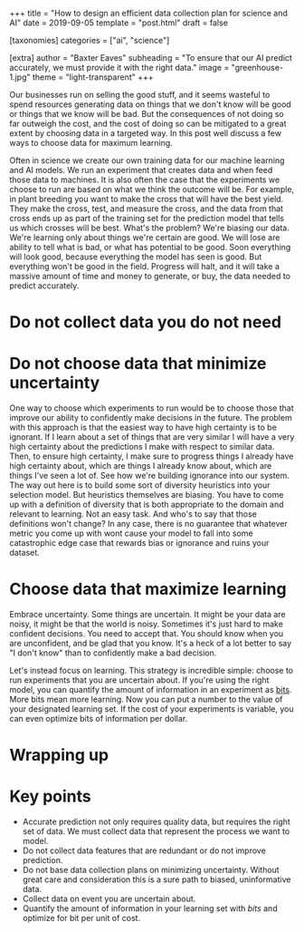+++
title = "How to design an efficient data collection plan for science and AI"
date = 2019-09-05
template = "post.html"
draft = false

[taxonomies]
categories = ["ai", "science"]

[extra]
author = "Baxter Eaves"
subheading = "To ensure that our AI predict accurately, we must provide it with the right data."
image = "greenhouse-1.jpg"
theme = "light-transparent"
+++

Our businesses run on selling the good stuff, and it seems wasteful to spend resources generating data on things that we don't know will be good or things that we know will be bad. But the consequences of not doing so far outweigh the cost, and the cost of doing so can be mitigated to a great extent by choosing data in a targeted way. In this post well discuss a few ways to choose data for maximum learning.

Often in science we create our own training data for our machine learning and AI models. We run an experiment that creates data and when feed those data to machines. It is also often the case that the experiments we choose to run are based on what we think the outcome will be. For example, in plant breeding you want to make the cross that will have the best yield. They make the cross, test, and measure the cross, and the data from that cross ends up as part of the training set for the prediction model that tells us which crosses will be best. What's the problem? We're biasing our data. We're learning only about things we're certain are good. We will lose are ability to tell what is bad, or what has potential to be good. Soon everything will look good, because everything the model has seen is good. But everything won't be good in the field. Progress will halt, and it will take a massive amount of time and money to generate, or buy, the data needed to predict accurately.

# Do not collect data you do not need

# Do not choose data that minimize uncertainty

One way to choose which experiments to run would be to choose those that improve our ability to confidently make decisions in the future. The problem with this approach is that the easiest way to have high certainty is to be ignorant. If I learn about a set of things that are very similar I will have a very high certainty about the predictions I make with respect to similar data. Then, to ensure high certainty, I make sure to progress things I already have high certainty about, which are things I already know about, which are things I've seen a lot of. See how we're building ignorance into our system. The way out here is to build some sort of diversity heuristics into your selection model. But heuristics themselves are biasing. You have to come up with a definition of diversity that is both appropriate to the domain and relevant to learning. Not an easy task. And who's to say that those definitions won't change? In any case, there is no guarantee that whatever metric you come up with wont cause your model to fall into some catastrophic edge case that rewards bias or ignorance and ruins your dataset.

# Choose data that maximize learning

Embrace uncertainty. Some things are uncertain. It might be your data are noisy, it might be that the world is noisy. Sometimes it's just hard to make confident decisions. You need to accept that. You should know when you are unconfident, and be glad that you know. It's a heck of a lot better to say "I don't know" than to confidently make a bad decision.

Let's instead focus on learning. This strategy is incredible simple: choose to run experiments that you are uncertain about. If you're using the right model, you can quantify the amount of information in an experiment as [bits](https://en.wikipedia.org/wiki/Bit). More bits mean more learning. Now you can put a number to the value of your designated learning set. If the cost of your experiments is variable, you can even optimize bits of information per dollar.


# Wrapping up

# Key points

- Accurate prediction not only requires quality data, but requires the right set of data. We must collect data that represent the process we want to model.
- Do not collect data features that are redundant or do not improve prediction.
- Do not base data collection plans on minimizing uncertainty. Without great care and consideration this is a sure path to biased, uninformative data.
- Collect data on event you are uncertain about.
- Quantify the amount of information in your learning set with *bits* and optimize for bit per unit of cost.
